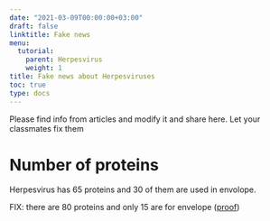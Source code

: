 ```yaml
---
date: "2021-03-09T00:00:00+03:00"
draft: false
linktitle: Fake news
menu:
  tutorial:
    parent: Herpesvirus
    weight: 1
title: Fake news about Herpesviruses
toc: true
type: docs
---
```


Please find info from articles and modify it and share here. Let your classmates fix them

# Number of proteins

Herpesvirus has 65 proteins and 30 of them are used in envolope.

FIX: there are 80 proteins and only 15 are for envelope ([proof](https://en.wikipedia.org/wiki/Herpes_simplex_virus))
